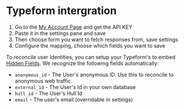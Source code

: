 # Typeform intergration

1. Go to the [My Account Page](https://admin.typeform.com/account#/section/user) and get the API KEY
2. Paste it in the settings pane and save
3. Then choose form you want to fetch responses from, save settings
4. Configure the mapping, choose which fields you want to save

To reconcile user Identities, you can setup your Typeform's to embed [Hidden Fields](https://www.typeform.com/help/hidden-fields/). We recognize the following fields automatically:

- `anonymous_id` - The User's anonymous ID. Use this to reconcile to anonymous web traffic.
- `external_id` - The User's Id in your own database
- `hull_id` - The User's Hull Id
- `email` - The user's email (overridable in settings)
